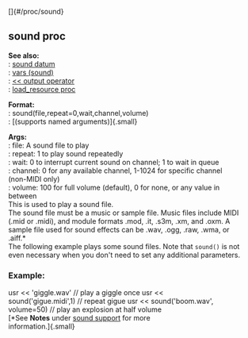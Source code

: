 []{#/proc/sound}    
## sound proc    
**See also:**    
:   [sound datum](ref/sound)    
:   [vars (sound)](ref/sound/var)    
:   [\<\< output operator](ref/operator/%3c%3c/output)    
:   [load_resource proc](ref/proc/load_resource)    
<!-- -->    
**Format:**    
:   sound(file,repeat=0,wait,channel,volume)    
:   [(supports named arguments)]{.small}    
<!-- -->    
**Args:**    
:   file: A sound file to play    
:   repeat: 1 to play sound repeatedly    
:   wait: 0 to interrupt current sound on channel; 1 to wait in queue    
:   channel: 0 for any available channel, 1-1024 for specific channel    
    (non-MIDI only)    
:   volume: 100 for full volume (default), 0 for none, or any value in    
    between    
This is used to play a sound file.    
The sound file must be a music or sample file. Music files include MIDI    
(.mid or .midi), and module formats .mod, .it, .s3m, .xm, and .oxm. A    
sample file used for sound effects can be .wav, .ogg, .raw, .wma, or    
.aiff.\*    
The following example plays some sound files. Note that `sound()` is not    
even necessary when you don\'t need to set any additional parameters.    
### Example:    
usr \<\< \'giggle.wav\' // play a giggle once usr \<\<    
sound(\'gigue.midi\',1) // repeat gigue usr \<\< sound(\'boom.wav\',    
volume=50) // play an explosion at half volume    
[\*See **Notes** under [sound support](ref/DM/sound) for more    
information.]{.small}  